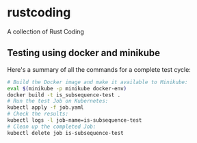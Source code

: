 # rustcoding
A collection of Rust Coding

## Testing using docker and minikube

Here's a summary of all the commands for a complete test cycle:
```bash
# Build the Docker image and make it available to Minikube:
eval $(minikube -p minikube docker-env)
docker build -t is_subsequence-test .
# Run the test Job on Kubernetes:
kubectl apply -f job.yaml
# Check the results:
kubectl logs -l job-name=is-subsequence-test
# Clean up the completed Job:
kubectl delete job is-subsequence-test
```